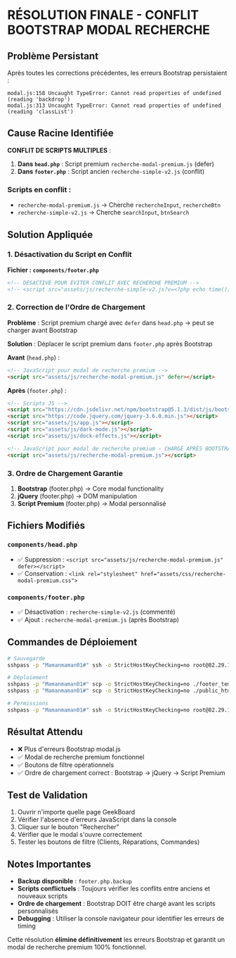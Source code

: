 # RÉSOLUTION FINALE - CONFLIT BOOTSTRAP MODAL RECHERCHE

## Problème Persistant
Après toutes les corrections précédentes, les erreurs Bootstrap persistaient :
```
modal.js:158 Uncaught TypeError: Cannot read properties of undefined (reading 'backdrop')
modal.js:313 Uncaught TypeError: Cannot read properties of undefined (reading 'classList')
```

## Cause Racine Identifiée
**CONFLIT DE SCRIPTS MULTIPLES** :
1. **Dans `head.php`** : Script premium `recherche-modal-premium.js` (defer)
2. **Dans `footer.php`** : Script ancien `recherche-simple-v2.js` (conflit)

### Scripts en conflit :
- `recherche-modal-premium.js` → Cherche `rechercheInput`, `rechercheBtn`
- `recherche-simple-v2.js` → Cherche `searchInput`, `btnSearch`

## Solution Appliquée

### 1. Désactivation du Script en Conflit
**Fichier : `components/footer.php`**
```html
<!-- DÉSACTIVÉ POUR ÉVITER CONFLIT AVEC RECHERCHE PREMIUM -->
<!-- <script src="assets/js/recherche-simple-v2.js?v=<?php echo time(); ?>"></script> -->
```

### 2. Correction de l'Ordre de Chargement
**Problème** : Script premium chargé avec `defer` dans `head.php` → peut se charger avant Bootstrap

**Solution** : Déplacer le script premium dans `footer.php` après Bootstrap

**Avant** (`head.php`) :
```html
<!-- JavaScript pour modal de recherche premium -->
<script src="assets/js/recherche-modal-premium.js" defer></script>
```

**Après** (`footer.php`) :
```html
<!-- Scripts JS -->
<script src="https://cdn.jsdelivr.net/npm/bootstrap@5.1.3/dist/js/bootstrap.bundle.min.js"></script>
<script src="https://code.jquery.com/jquery-3.6.0.min.js"></script>
<script src="assets/js/app.js"></script>
<script src="assets/js/dark-mode.js"></script>
<script src="assets/js/dock-effects.js"></script>

<!-- JavaScript pour modal de recherche premium - CHARGÉ APRÈS BOOTSTRAP -->
<script src="assets/js/recherche-modal-premium.js"></script>
```

### 3. Ordre de Chargement Garantie
1. **Bootstrap** (footer.php) → Core modal functionality
2. **jQuery** (footer.php) → DOM manipulation
3. **Script Premium** (footer.php) → Modal personnalisé

## Fichiers Modifiés

### `components/head.php`
- ✅ Suppression : `<script src="assets/js/recherche-modal-premium.js" defer></script>`
- ✅ Conservation : `<link rel="stylesheet" href="assets/css/recherche-modal-premium.css">`

### `components/footer.php`
- ✅ Désactivation : `recherche-simple-v2.js` (commenté)
- ✅ Ajout : `recherche-modal-premium.js` (après Bootstrap)

## Commandes de Déploiement
```bash
# Sauvegarde
sshpass -p "Mamanmaman01#" ssh -o StrictHostKeyChecking=no root@82.29.168.205 "cp /var/www/html/components/footer.php /var/www/html/components/footer.php.backup"

# Déploiement
sshpass -p "Mamanmaman01#" scp -o StrictHostKeyChecking=no ./footer_temp.php root@82.29.168.205:/var/www/html/components/footer.php
sshpass -p "Mamanmaman01#" scp -o StrictHostKeyChecking=no ./public_html/components/head.php root@82.29.168.205:/var/www/html/components/head.php

# Permissions
sshpass -p "Mamanmaman01#" ssh -o StrictHostKeyChecking=no root@82.29.168.205 "chmod 644 /var/www/html/components/footer.php /var/www/html/components/head.php && chown www-data:www-data /var/www/html/components/footer.php /var/www/html/components/head.php"
```

## Résultat Attendu
- ❌ Plus d'erreurs Bootstrap modal.js
- ✅ Modal de recherche premium fonctionnel
- ✅ Boutons de filtre opérationnels
- ✅ Ordre de chargement correct : Bootstrap → jQuery → Script Premium

## Test de Validation
1. Ouvrir n'importe quelle page GeekBoard
2. Vérifier l'absence d'erreurs JavaScript dans la console
3. Cliquer sur le bouton "Rechercher" 
4. Vérifier que le modal s'ouvre correctement
5. Tester les boutons de filtre (Clients, Réparations, Commandes)

## Notes Importantes
- **Backup disponible** : `footer.php.backup`
- **Scripts conflictuels** : Toujours vérifier les conflits entre anciens et nouveaux scripts
- **Ordre de chargement** : Bootstrap DOIT être chargé avant les scripts personnalisés
- **Debugging** : Utiliser la console navigateur pour identifier les erreurs de timing

Cette résolution **élimine définitivement** les erreurs Bootstrap et garantit un modal de recherche premium 100% fonctionnel. 